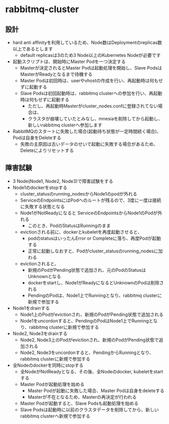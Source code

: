 # rabbitmq-cluster

## 設計
* hard anti affinityを利用しているため、Node数はDeploymentのreplicas数以上であるとします
    * default replicasは3のため3 Node以上のKubernetes Nodeが必要です
* 起動スクリプトは、開始時にMaster Podを一つ決定する
    * Masterが決定されるとMaster Podは起動処理を開始し、Slave PodsはMasterがReadyとなるまで待機する
    * Master Podは初回時は、userやvhostの作成を行い、再起動時は何もせずに起動する
    * Slave Podsは初回起動時は、rabbitmq clusterへの参加を行い、再起動時は何もせずに起動する
        * ただし、再起動時Masterがcluster_nodes.confに登録されてない場合は、
        * クラスタが崩壊していたとみなし、mnesiaを削除してから起動し、新しいrabbitmq clusterへ参加します
* RabbitMQのスタートに失敗した場合(起動待ち状態が一定時間続く場合)、Podは自身をDeleteする
    * 失敗の主原因は古いデータのせいで起動に失敗する場合があるため、Deleteによりリセットする


## 障害試験
* 3 Node(Node1, Node2, Node3)で障害試験をする
* Node1のdockerをstopする
    * cluster_statusのrunning_nodesからNode1のpodが外れる
    * ServiceのEndpointsにはPodへのルートが残るので、3度に一度は接続に失敗する状態となる
    * Node1がNotReadyになると ServiceのEndpointsからNode1のPodが外れる
        * このとき、PodのStatusはRunningのまま
    * evictionされる前に、dockerとkubeletを再度起動させると、
        * podのstatusはいったんError or Completeに落ち、再度Podが起動する
        * 正常に起動しなおすと、Podがcluster_statusのrunning_nodesに加わる
    * evictionされると、
        * 新規のPodがPending状態で追加され、元のPodのStatusはUnknownとなる
        * dockerをstartし、Node1がReadyになるとUnknownのPodは削除される
        * PendingのPodは、Node1上でRunningとなり、rabbitmq clusterに新規で参加する
* Node1をdrainする
    * Node1上のPodがevictionされ、新規のPodがPending状態で追加される
    * Node1をuncordonすると、PendingのPodはNode1上でRunningとなり、rabbitmq clusterに新規で参加する
* Node2, Node3をdrainする
    * Node2, Node3上のPodがevictionされ、新規のPodがPending状態で追加される
    * Node2, Node3をuncordonすると、PendingからRunningとなり、rabbitmq clusterに新規で参加する
* 全Nodeのdockerを同時にstopする
    * 全NodeがNotReadyとなる、その後、全Nodeのdocker, kubeletをstartする
    * Master Podが起動処理を始める
        * Master Podが起動に失敗した場合、Master Podは自身をdeleteする
        * Masterが不在となるため、Masterの再決定が行われる
    * Master Podが起動すると、Slave Podsも起動処理を始める
    * Slave Podsは起動時に以前のクラスタデータを削除してから、新しいrabbitmq clusterへ新規で参加する
